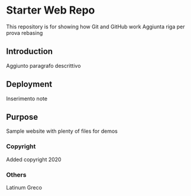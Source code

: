 # Starter Web Repo

This repository is for showing how Git and GitHub work
Aggiunta riga per prova rebasing

## Introduction

Aggiunto paragrafo descrittivo

## Deployment

Inserimento note

## Purpose

Sample website with plenty of files for demos

### Copyright

Added copyright 2020

### Others

Latinum
Greco
